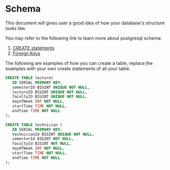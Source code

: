 # Schema

This document will gives user a good idea of how your database's structure looks like.

You may refer to the following link to learn more about postgresql schema:

1. [CREATE statements](https://www.postgresqltutorial.com/postgresql-create-table/)
2. [Foreign Keys](https://www.postgresqltutorial.com/postgresql-foreign-key/)

The following are examples of how you can create a table, replace the examples with your own create statements of all your table.
```sql
CREATE TABLE lecture(
   ID SERIAL PRIMARY KEY,
   semesterID BIGINT UNIQUE NOT NULL,
   lectureID BIGINT UNIQUE NOT NULL,
   facultyID BIGINT UNIQUE NOT NULL,
   dayofWeek INT NOT NULL,
   startTime TIME NOT NULL,
   endTime TIME NOT NULL
);

CREATE TABLE technician (
   ID SERIAL PRIMARY KEY,
   technicianId BIGINT UNIQUE NOT NULL,
   semesterId BIGINT NOT NULL, 
   facultyId BIGINT NOT NULL,
   dayOfWeek INT NOT NULL,
   startTime TIME NOT NULL,
   endTime TIME NOT NULL
);

```
